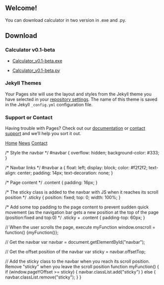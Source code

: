 ## Welcome!

You can download calculator in two version in .exe and .py.

## Download

### Calculator v0.1-beta

- [Calculator_v0.1-beta.exe](/downloads/Calculator_v0.1-beta.exe)

- [Calculator_v0.1-beta.py](/downloads/Calculator_v0.1-beta.py)


### Jekyll Themes

Your Pages site will use the layout and styles from the Jekyll theme you have selected in your [repository settings](https://github.com/CoderPY4/coderpy4.github.io/settings). The name of this theme is saved in the Jekyll `_config.yml` configuration file.

### Support or Contact

Having trouble with Pages? Check out our [documentation](https://docs.github.com/categories/github-pages-basics/) or [contact support](https://github.com/contact) and we’ll help you sort it out.

<div id="navbar">
  <a href="#home">Home</a>
  <a href="#news">News</a>
  <a href="#contact">Contact</a>
</div>

/* Style the navbar */
#navbar {
  overflow: hidden;
  background-color: #333;
}

/* Navbar links */
#navbar a {
  float: left;
  display: block;
  color: #f2f2f2;
  text-align: center;
  padding: 14px;
  text-decoration: none;
}

/* Page content */
.content {
  padding: 16px;
}

/* The sticky class is added to the navbar with JS when it reaches its scroll position */
.sticky {
  position: fixed;
  top: 0;
  width: 100%;
}

/* Add some top padding to the page content to prevent sudden quick movement (as the navigation bar gets a new position at the top of the page (position:fixed and top:0) */
.sticky + .content {
  padding-top: 60px;
}

// When the user scrolls the page, execute myFunction
window.onscroll = function() {myFunction()};

// Get the navbar
var navbar = document.getElementById("navbar");

// Get the offset position of the navbar
var sticky = navbar.offsetTop;

// Add the sticky class to the navbar when you reach its scroll position. Remove "sticky" when you leave the scroll position
function myFunction() {
  if (window.pageYOffset >= sticky) {
    navbar.classList.add("sticky")
  } else {
    navbar.classList.remove("sticky");
  }
}